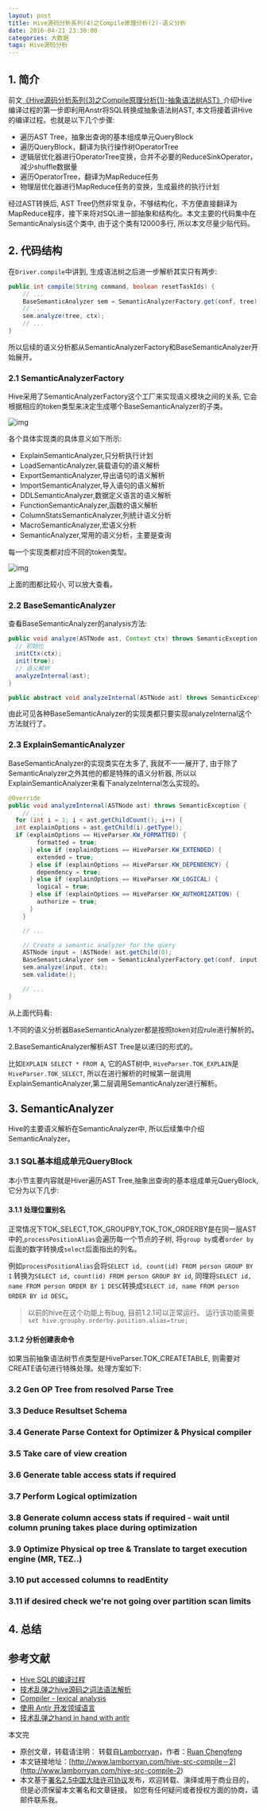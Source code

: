 ```yaml
---
layout: post
title: Hive源码分析系列(4)之Compile原理分析(2)-语义分析
date: 2016-04-21 23:30:00
categories: 大数据
tags: Hive源码分析
---
```


## 1. 简介

前文[《Hive源码分析系列(3)之Compile原理分析(1)-抽象语法树AST》](<http://www.lamborryan.com/hive-src-compile/>)介绍Hive编译过程的第一步即利用Anstr将SQL转换成抽象语法树AST, 本文将接着讲Hive的编译过程。也就是以下几个步骤:

* 遍历AST Tree，抽象出查询的基本组成单元QueryBlock
* 遍历QueryBlock，翻译为执行操作树OperatorTree
* 逻辑层优化器进行OperatorTree变换，合并不必要的ReduceSinkOperator，减少shuffle数据量
* 遍历OperatorTree，翻译为MapReduce任务
* 物理层优化器进行MapReduce任务的变换，生成最终的执行计划

经过AST转换后, AST Tree仍然非常复杂，不够结构化，不方便直接翻译为MapReduce程序，接下来将对SQL进一部抽象和结构化。本文主要的代码集中在SemanticAnalysis这个类中, 由于这个类有12000多行, 所以本文尽量少贴代码。

## 2. 代码结构

在```Driver.compile```中讲到, 生成语法树之后进一步解析其实只有两步:

```java
public int compile(String command, boolean resetTaskIds) {
    // ...
    BaseSemanticAnalyzer sem = SemanticAnalyzerFactory.get(conf, tree);
    // ...
    sem.analyze(tree, ctx);
    // ...
}
```

所以后续的语义分析都从SemanticAnalyzerFactory和BaseSemanticAnalyzer开始展开。

### 2.1 SemanticAnalyzerFactory

Hive采用了SemanticAnalyzerFactory这个工厂来实现语义模块之间的关系, 它会根据相应的token类型来决定生成哪个BaseSemanticAnalyzer的子类。

![img](../image/hive/hive-src-compile/compile2.png)

各个具体实现类的具体意义如下所示:

* ExplainSemanticAnalyzer,只分析执行计划
* LoadSemanticAnalyzer,装载语句的语义解析
* ExportSemanticAnalyzer,导出语句的语义解析
* ImportSemanticAnalyzer,导入语句的语义解析
* DDLSemanticAnalyzer,数据定义语言的语义解析
* FunctionSemanticAnalyzer,函数的语义解析
* ColumnStatsSemanticAnalyzer,列统计语义分析
* MacroSemanticAnalyzer,宏语义分析
* SemanticAnalyzer,常用的语义分析，主要是查询

每一个实现类都对应不同的token类型。

![img](../image/hive/hive-src-compile/compile3.png)

上面的图都比较小, 可以放大查看。

### 2.2 BaseSemanticAnalyzer

查看BaseSemanticAnalyzer的analysis方法:

```java
public void analyze(ASTNode ast, Context ctx) throws SemanticException {
  // 初始化
  initCtx(ctx);
  init(true);
  // 语义解析
  analyzeInternal(ast);
}

public abstract void analyzeInternal(ASTNode ast) throws SemanticException;
```

由此可见各种BaseSemanticAnalyzer的实现类都只要实现analyzeInternal这个方法就行了。

### 2.3 ExplainSemanticAnalyzer

BaseSemanticAnalyzer的实现类实在太多了, 我就不一一展开了, 由于除了SemanticAnalyzer之外其他的都是特殊的语义分析器, 所以以ExplainSemanticAnalyzer来看下analyzeInternal怎么实现的。

```java
@Override
public void analyzeInternal(ASTNode ast) throws SemanticException {
    // ...
  for (int i = 1; i < ast.getChildCount(); i++) {
  int explainOptions = ast.getChild(i).getType();
  if (explainOptions == HiveParser.KW_FORMATTED) {
        formatted = true;
      } else if (explainOptions == HiveParser.KW_EXTENDED) {
        extended = true;
      } else if (explainOptions == HiveParser.KW_DEPENDENCY) {
        dependency = true;
      } else if (explainOptions == HiveParser.KW_LOGICAL) {
        logical = true;
      } else if (explainOptions == HiveParser.KW_AUTHORIZATION) {
        authorize = true;
      }
    }

    // ...

    // Create a semantic analyzer for the query
    ASTNode input = (ASTNode) ast.getChild(0);
    BaseSemanticAnalyzer sem = SemanticAnalyzerFactory.get(conf, input);
    sem.analyze(input, ctx);
    sem.validate();

    // ...
}
```

从上面代码看:

1.不同的语义分析器BaseSemanticAnalyzer都是按照token对应rule进行解析的。

2.BaseSemanticAnalyzer解析AST Tree是以递归的形式的。

比如```EXPLAIN SELECT * FROM A```, 它的AST树中, ```HiveParser.TOK_EXPLAIN```是```HiveParser.TOK_SELECT```, 所以在进行解析的时候第一层调用ExplainSemanticAnalyzer,第二层调用SemanticAnalyzer进行解析。

## 3. SemanticAnalyzer

Hive的主要语义解析在SemanticAnalyzer中, 所以后续集中介绍SemanticAnalyzer。

### 3.1 SQL基本组成单元QueryBlock

本小节主要内容就是Hiver遍历AST Tree,抽象出查询的基本组成单元QueryBlock, 它分为以下几步:

#### 3.1.1 处理位置别名

正常情况下TOK_SELECT,TOK_GROUPBY,TOK_TOK_ORDERBY是在同一层AST中的,```processPositionAlias```会遍历每一个节点的子树, 将```group by```或者```order by```后面的数字转换成```select```后面指出的列名。

例如```processPositionAlias```会将```SELECT id, count(id) FROM person GROUP BY 1``` 转换为```SELECT id, count(id) FROM person GROUP BY id```,
同理将```SELECT id, name FROM person ORDER BY 1 DESC```转换成```SELECT id, name FROM person ORDER BY id DESC```。

> 以前的hive在这个功能上有bug, 目前1.2.1可以正常运行。
> 运行该功能需要```set hive.groupby.orderby.position.alias=true;```

#### 3.1.2 分析创建表命令

如果当前抽象语法树节点类型是HiveParser.TOK_CREATETABLE, 则需要对CREATE语句进行特殊处理。处理方案如下:



### 3.2 Gen OP Tree from resolved Parse Tree

### 3.3 Deduce Resultset Schema

### 3.4 Generate Parse Context for Optimizer & Physical compiler

### 3.5 Take care of view creation

### 3.6 Generate table access stats if required

### 3.7 Perform Logical optimization

### 3.8 Generate column access stats if required - wait until column pruning takes place during optimization

### 3.9 Optimize Physical op tree & Translate to target execution engine (MR, TEZ..)

### 3.10 put accessed columns to readEntity

### 3.11 if desired check we're not going over partition scan limits

## 4. 总结


## 参考文献

* [Hive SQL的编译过程](<http://tech.meituan.com/hive-sql-to-mapreduce.html>)
* [技术乱弹之hive源码之词法语法解析](<https://github.com/alan2lin/hive_ql_parser#_Toc368923114>)
* [Compiler - lexical analysis](<http://www.cnblogs.com/RicCC/archive/2008/10/04/compiler-lexical-analysis.html>)
* [使用 Antlr 开发领域语言](<http://www.ibm.com/developerworks/cn/java/j-lo-antlr/>)
* [技术乱弹之hand in hand with antlr](<https://github.com/alan2lin/hand_in_hand_with_antlr>)


本文完

* 原创文章，转载请注明： 转载自[Lamborryan](<http://www.lamborryan.com>)，作者：[Ruan Chengfeng](<http://www.lamborryan.com/about/>)
* 本文链接地址：[http://www.lamborryan.com/hive-src-compile－2](<http://www.lamborryan.com/hive-src-compile-2>)
* 本文基于[署名2.5中国大陆许可协议](<http://creativecommons.org/licenses/by/2.5/cn/>)发布，欢迎转载、演绎或用于商业目的，但是必须保留本文署名和文章链接。 如您有任何疑问或者授权方面的协商，请邮件联系我。

